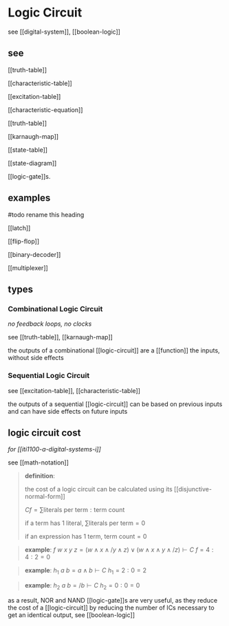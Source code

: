 # Logic Circuit

see [[digital-system]], [[boolean-logic]]

## see

[[truth-table]]

[[characteristic-table]]

[[excitation-table]]

[[characteristic-equation]]

[[truth-table]]

[[karnaugh-map]]

[[state-table]]

[[state-diagram]]

[[logic-gate]]s.

## examples

#todo rename this heading

[[latch]]

[[flip-flop]]

[[binary-decoder]]

[[multiplexer]]

## types

### Combinational Logic Circuit

_no feedback loops, no clocks_

see [[truth-table]], [[karnaugh-map]]

the outputs of a combinational [[logic-circuit]] are a [[function]] the inputs, without side effects

### Sequential Logic Circuit

see [[excitation-table]], [[characteristic-table]]

the outputs of a sequential [[logic-circuit]] can be based on previous inputs and can have side effects on future inputs

## logic circuit cost

_for [[iti1100-a-digital-systems-i]]_

see [[math-notation]]

> **definition**:
>
> the cost of a logic circuit can be calculated using its [[disjunctive-normal-form]]
>
> $C f = \sum \text{literals per term} : \text{term count}$
>
> if a term has $1$ literal, $\sum \text{literals per term} = 0$
>
> if an expression has $1$ term, $\text{term count} = 0$

> **example**: $f\ w\ x\ y\ z = (w \land x \land /y \land z) \lor (w \land x \land y \land /z) \vdash C\ f = 4 : 4 : 2 = 0$

> **example**: $h_1\ a\ b = a \land b \vdash C\ h_1 = 2 : 0 = 2$

> **example**: $h_2\ a\ b = /b \vdash C\ h_2 = 0 : 0 = 0$

as a result, NOR and NAND [[logic-gate]]s are very useful, as they reduce the cost of a [[logic-circuit]] by reducing the number of ICs necessary to get an identical output, see [[boolean-logic]]
